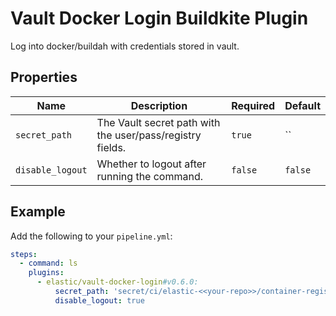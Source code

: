 # Vault Docker Login Buildkite Plugin

Log into docker/buildah with credentials stored in vault.

## Properties

| Name             | Description                                               | Required | Default        |
|------------------|-----------------------------------------------------------|----------|----------------|
| `secret_path`    | The Vault secret path with the user/pass/registry fields. | `true`   | ``             |
| `disable_logout` | Whether to logout after running the command.              | `false`  | `false`        |

## Example

Add the following to your `pipeline.yml`:

```yml
steps:
  - command: ls
    plugins:
      - elastic/vault-docker-login#v0.6.0:
          secret_path: 'secret/ci/elastic-<<your-repo>>/container-registry/<<credentials>>'
          disable_logout: true
```

